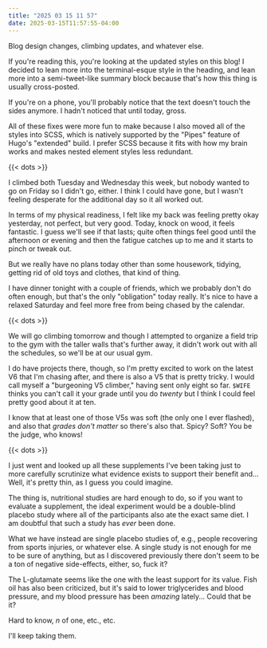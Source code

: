 ```yaml
---
title: "2025 03 15 11 57"
date: 2025-03-15T11:57:55-04:00
---
```


Blog design changes, climbing updates, and whatever else.<!--more-->

If you're reading this, you're looking at the updated styles on this blog! I
decided to lean more into the terminal-esque style in the heading, and lean more
into a semi-tweet-like summary block because that's how this thing is usually cross-posted.

If you're on a phone, you'll probably notice that the text doesn't touch the
sides anymore. I hadn't noticed that until today, gross.

All of these fixes were more fun to make because I also moved all of the styles
into SCSS, which is natively supported by the "Pipes" feature of Hugo's
"extended" build. I prefer SCSS because it fits with how my brain works and
makes nested element styles less redundant.

{{< dots >}}

I climbed both Tuesday and Wednesday this week, but nobody wanted to go on
Friday so I didn't go, either. I think I could have gone, but I wasn't feeling
desperate for the additional day so it all worked out.

In terms of my physical readiness, I felt like my back was feeling pretty okay
yesterday, not perfect, but very good. Today, knock on wood, it feels fantastic.
I guess we'll see if that lasts; quite often things feel good until the
afternoon or evening and then the fatigue catches up to me and it starts to
pinch or tweak out.

But we really have no plans today other than some housework, tidying, getting
rid of old toys and clothes, that kind of thing.

I have dinner tonight with a couple of friends, which we probably don't do often
enough, but that's the only "obligation" today really. It's nice to have a
relaxed Saturday and feel more free from being chased by the calendar.

{{< dots >}}

We will go climbing tomorrow and though I attempted to organize a field trip to
the gym with the taller walls that's further away, it didn't work out with all
the schedules, so we'll be at our usual gym.

I do have projects there, though, so I'm pretty excited to work on the latest V6
that I'm chasing after, and there is also a V5 that is pretty tricky. I would
call myself a "burgeoning V5 climber," having sent only eight so far. `$WIFE`
thinks you can't call it your grade until you do *twenty* but I think I could
feel pretty good about it at ten.

I know that at least one of those V5s was soft (the only one I ever flashed),
and also that *grades don't matter* so there's also that. Spicy? Soft? You be
the judge, who knows!

{{< dots >}}

I just went and looked up all these supplements I've been taking just to more
carefully scrutinize what evidence exists to support their benefit and... Well,
it's pretty thin, as I guess you could imagine.

The thing is, nutritional studies are hard enough to do, so if you want to
evaluate a supplement, the ideal experiment would be a double-blind placebo
study where all of the participants also ate the exact same diet. I am doubtful
that such a study has *ever* been done.

What we have instead are single placebo studies of, e.g., people recovering from
sports injuries, or whatever else. A single study is not enough for me to be
sure of anything, but as I discovered previously there don't seem to be a ton of
negative side-effects, either, so, fuck it?

The L-glutamate seems like the one with the least support for its value. Fish
oil has also been criticized, but it's said to lower triglycerides and blood
pressure, and my blood pressure has been *amazing* lately... Could that be it?

Hard to know, *n* of one, etc., etc.

I'll keep taking them.
